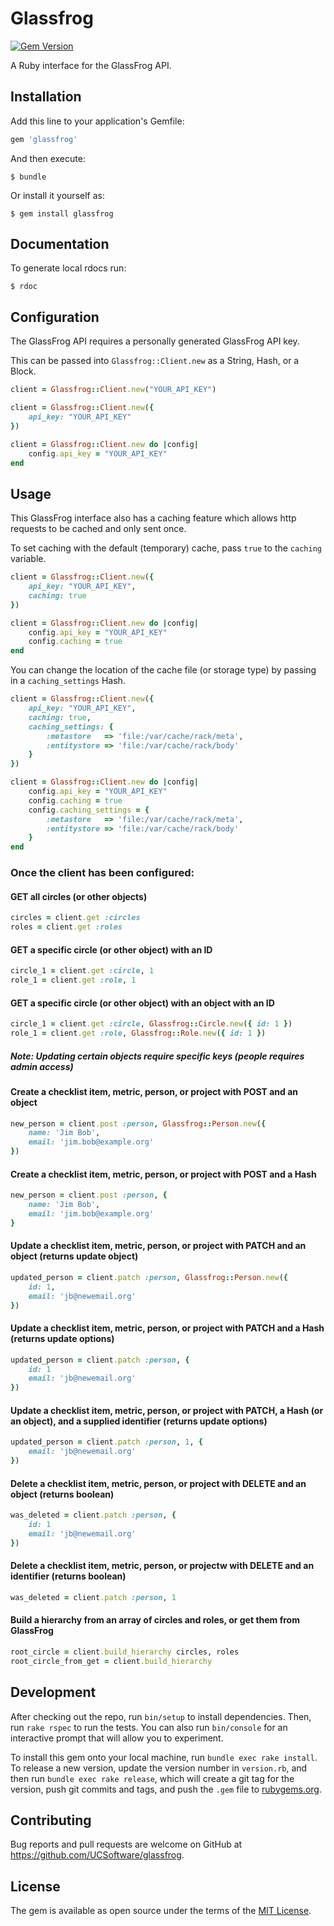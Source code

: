 # Glassfrog

[![Gem Version](https://badge.fury.io/rb/glassfrog.svg)](http://badge.fury.io/rb/glassfrog)

A Ruby interface for the GlassFrog API.

## Installation

Add this line to your application's Gemfile:

```ruby
gem 'glassfrog'
```

And then execute:

    $ bundle

Or install it yourself as:

    $ gem install glassfrog

## Documentation

To generate local rdocs run:

    $ rdoc

## Configuration

The GlassFrog API requires a personally generated GlassFrog API key.

This can be passed into `Glassfrog::Client.new` as a String, Hash, or a Block.

```ruby
client = Glassfrog::Client.new("YOUR_API_KEY")
```

```ruby
client = Glassfrog::Client.new({ 
    api_key: "YOUR_API_KEY" 
})
```

```ruby
client = Glassfrog::Client.new do |config|
    config.api_key = "YOUR_API_KEY"
end
```

## Usage

This GlassFrog interface also has a caching feature which allows http requests to be cached and only sent once.

To set caching with the default (temporary) cache, pass `true` to the `caching` variable.

```ruby
client = Glassfrog::Client.new({ 
    api_key: "YOUR_API_KEY",
    caching: true
})
```

```ruby
client = Glassfrog::Client.new do |config|
    config.api_key = "YOUR_API_KEY"
    config.caching = true
end
```

You can change the location of the cache file (or storage type) by passing in a `caching_settings` Hash.

```ruby
client = Glassfrog::Client.new({ 
    api_key: "YOUR_API_KEY",
    caching: true,
    caching_settings: {
        :metastore   => 'file:/var/cache/rack/meta',
        :entitystore => 'file:/var/cache/rack/body'
    }
})
```

```ruby
client = Glassfrog::Client.new do |config|
    config.api_key = "YOUR_API_KEY"
    config.caching = true
    config.caching_settings = {
        :metastore   => 'file:/var/cache/rack/meta',
        :entitystore => 'file:/var/cache/rack/body'
    }
end
```

### Once the client has been configured:

#### GET all circles (or other objects)

```ruby
circles = client.get :circles
roles = client.get :roles
```

#### GET a specific circle (or other object) with an ID

```ruby
circle_1 = client.get :circle, 1
role_1 = client.get :role, 1
```

#### GET a specific circle (or other object) with an object with an ID

```ruby
circle_1 = client.get :circle, Glassfrog::Circle.new({ id: 1 })
role_1 = client.get :role, Glassfrog::Role.new({ id: 1 })
```

##### Note: Updating certain objects require specific keys (people requires admin access)

#### Create a checklist item, metric, person, or project with POST and an object

```ruby
new_person = client.post :person, Glassfrog::Person.new({ 
    name: 'Jim Bob', 
    email: 'jim.bob@example.org' 
})
```

#### Create a checklist item, metric, person, or project with POST and a Hash

```ruby
new_person = client.post :person, { 
    name: 'Jim Bob', 
    email: 'jim.bob@example.org' 
}
```

#### Update a checklist item, metric, person, or project with PATCH and an object (returns update object)

```ruby
updated_person = client.patch :person, Glassfrog::Person.new({
    id: 1, 
    email: 'jb@newemail.org' 
})
```

#### Update a checklist item, metric, person, or project with PATCH and a Hash (returns update options)

```ruby
updated_person = client.patch :person, { 
    id: 1
    email: 'jb@newemail.org' 
})
```

#### Update a checklist item, metric, person, or project with PATCH, a Hash (or an object), and a supplied identifier (returns update options)

```ruby
updated_person = client.patch :person, 1, {
    email: 'jb@newemail.org' 
})
```

#### Delete a checklist item, metric, person, or project with DELETE and an object (returns boolean)

```ruby
was_deleted = client.patch :person, { 
    id: 1
    email: 'jb@newemail.org' 
})
```

#### Delete a checklist item, metric, person, or projectw with DELETE and an identifier (returns boolean)

```ruby
was_deleted = client.patch :person, 1
```

#### Build a hierarchy from an array of circles and roles, or get them from GlassFrog

```ruby
root_circle = client.build_hierarchy circles, roles
root_circle_from_get = client.build_hierarchy
```

## Development

After checking out the repo, run `bin/setup` to install dependencies. Then, run `rake rspec` to run the tests. You can also run `bin/console` for an interactive prompt that will allow you to experiment.

To install this gem onto your local machine, run `bundle exec rake install`. To release a new version, update the version number in `version.rb`, and then run `bundle exec rake release`, which will create a git tag for the version, push git commits and tags, and push the `.gem` file to [rubygems.org](https://rubygems.org).

## Contributing

Bug reports and pull requests are welcome on GitHub at https://github.com/UCSoftware/glassfrog.


## License

The gem is available as open source under the terms of the [MIT License](http://opensource.org/licenses/MIT).


